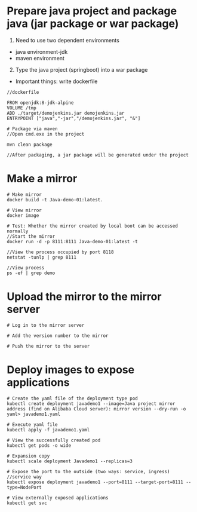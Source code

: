 # Prepare java project and package java (jar package or war package)
1. Need to use two dependent environments  
* java environment-jdk  
* maven environment  
2. Type the java project (springboot) into a war package  

* Important things: write dockerfile
~~~
//dockerfile

FROM openjdk:8-jdk-alpine
VOLUME /tmp
ADD ./target/demojenkins.jar demojenkins.jar
ENTRYPOINT ["java","-jar","/demojenkins.jar", "&"]
~~~

~~~
# Package via maven
//Open cmd.exe in the project

mvn clean package

//After packaging, a jar package will be generated under the project
~~~
# Make a mirror
~~~
# Make mirror
docker build -t Java-demo-01:latest.

# View mirror
docker image

# Test: Whether the mirror created by local boot can be accessed normally
//Start the mirror
docker run -d -p 8111:8111 Java-demo-01:latest -t

//View the process occupied by port 8118
netstat -tunlp | grep 8111

//View process
ps -ef | grep demo
~~~
# Upload the mirror to the mirror server
~~~
# Log in to the mirror server

# Add the version number to the mirror

# Push the mirror to the server
~~~
# Deploy images to expose applications
~~~
# Create the yaml file of the deployment type pod
kubectl create deployment javademo1 --image=Java project mirror address (find on Alibaba Cloud server): mirror version --dry-run -o yaml> javademo1.yaml

# Execute yaml file
kubectl apply -f javademo1.yaml

# View the successfully created pod
kubectl get pods -o wide

# Expansion copy
kubectl scale deployment Javademo1 --replicas=3

# Expose the port to the outside (two ways: service, ingress)
//service way
kubectl expose deployment javademo1 --port=8111 --target-port=8111 --type=NodePort

# View externally exposed applications
kubectl get svc
~~~
